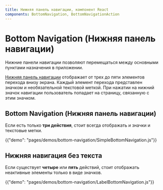 ```yaml
---
title: Нижняя панель навигации, компонент React
components: BottomNavigation, BottomNavigationAction
---
```


# Bottom Navigation (Нижняя панель навигации)

<p class="description">Нижние панели навигации позволяют перемещаться между основными пунктами назначения в приложении.</p>

[Нижняя панель навигации](https://material.io/design/components/bottom-navigation.html) отображает от трех до пяти элементов перехода внизу экрана. Каждый элемент перехода представлен значком и необязательной текстовой меткой. При нажатии на нижний значок навигации пользователь попадает на страницу, связанную с этим значком.

## Bottom Navigation (Нижняя панель навигации)

Если есть только **три действия**, стоит всегда отображать и значки и текстовые метки.

{{"demo": "pages/demos/bottom-navigation/SimpleBottomNavigation.js"}}

## Нижняя навигация без текста

Если существует **четыре** или **пять** действий, стоит отображать неактивные элементы только в виде значков.

{{"demo": "pages/demos/bottom-navigation/LabelBottomNavigation.js"}}